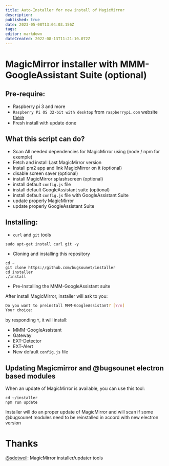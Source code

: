 ```yaml
---
title: Auto-Installer for new install of MagicMirror
description: 
published: true
date: 2023-05-08T13:04:03.156Z
tags: 
editor: markdown
dateCreated: 2022-08-13T11:21:10.072Z
---
```


# MagicMirror installer with MMM-GoogleAssistant Suite (optional)

## Pre-require:
 * Raspberry pi 3 and more
 * `Raspberry Pi OS 32-bit with desktop` from `raspberrypi.com` website [there](https://www.raspberrypi.com/software/operating-systems/#raspberry-pi-os-32-bit)
 * Fresh install with update done
 
## What this script can do?

 * Scan All needed dependencies for MagicMirror using (node / npm for exemple)
 * Fetch and install Last MagicMirror version
 * Install pm2 app and link MagicMirror on it (optional)
 * disable screen saver (optional)
 * install MagicMirror splashscreen (optional)
 * install default `config.js` file
 * install default GoogleAssistant suite (optional)
 * install default `config.js` file with GoogleAssistant Suite
 * update properly MagicMirror
 * update properly GoogleAssistant Suite
 
## Installing:
 * `curl` and `git` tools
 ```
 sudo apt-get install curl git -y
 ```
 * Cloning and installing this repository
 ```
 cd ~
 git clone https://github.com/bugsounet/installer
 cd installer
 ./install
 ```
 * Pre-Installing the MMM-GoogleAssistant suite
 
 After install MagicMirror, installer will ask to you:
 ```sh
 Do you want to preinstall MMM-GoogleAssistant? [Y/n] 
 Your choice:
```
by responding `Y`, it will install:
 * MMM-GoogleAssistant
 * Gateway
 * EXT-Detector
 * EXT-Alert
 * New default `config.js` file

## Updating Magicmirror and @bugsounet electron based modules

When an update of MagicMirror is available, you can use this tool:
```
cd ~/installer
npm run update
```
Installer will do an proper update of MagicMirror and will scan if some @bugsounet modules need to be reinstalled in accord with new electron version

# Thanks
[@sdetweil](https://github.com/sdetweil/MagicMirror_scripts): MagicMirror installer/updater tools